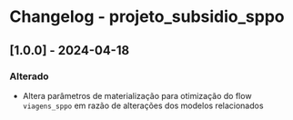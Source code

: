 # Changelog - projeto_subsidio_sppo

## [1.0.0] - 2024-04-18

### Alterado

- Altera parâmetros de materialização para otimização do flow `viagens_sppo` em razão de alterações dos modelos relacionados